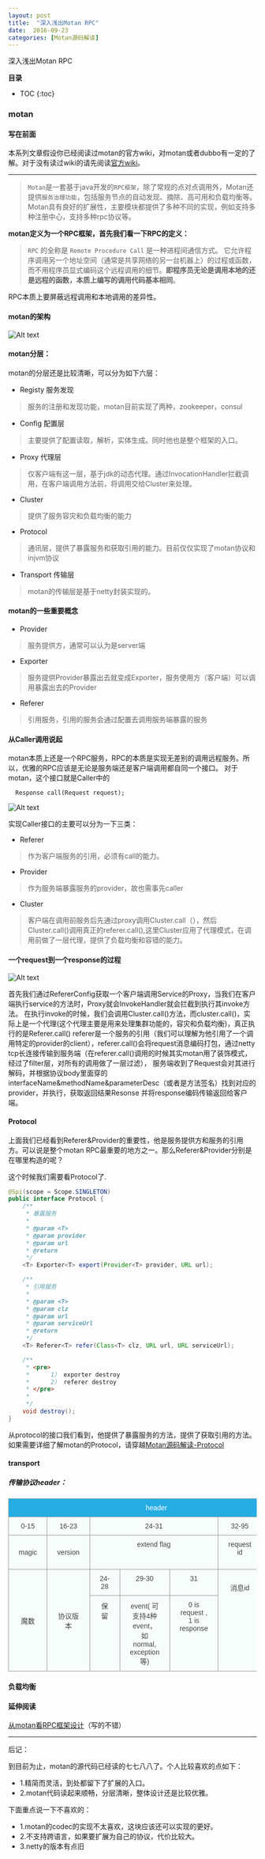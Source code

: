 ```yaml
---
layout: post
title:  "深入浅出Motan RPC"
date:  2016-09-23
categories: [Motan源码解读]
---
```



深入浅出Motan RPC

**目录**

* TOC
{:toc}


### motan

#### 写在前面
本系列文章假设你已经阅读过motan的官方wiki，对motan或者dubbo有一定的了解。对于没有读过wiki的请先阅读[官方wiki](https://github.com/weibocom/motan/wiki/zh_userguide)。

---


>`Motan`是一套基于java开发的`RPC框架`，除了常规的点对点调用外，Motan还提供`服务治理功能`，包括服务节点的自动发现、摘除、高可用和负载均衡等。Motan具有良好的扩展性，主要模块都提供了多种不同的实现，例如支持多种注册中心，支持多种rpc协议等。

**motan定义为一个RPC框架，首先我们看一下RPC的定义：**

>`RPC` 的全称是 `Remote Procedure Call` 是一种进程间通信方式。 它允许程序调用另一个地址空间（通常是共享网络的另一台机器上）的过程或函数，而不用程序员显式编码这个远程调用的细节。**即程序员无论是调用本地的还是远程的函数，本质上编写的调用代码基本相同**。

RPC本质上要屏蔽远程调用和本地调用的差异性。

#### motan的架构
![Alt text](/code/images//motan/motan-frame.png)

#### motan分层：
motan的分层还是比较清晰，可以分为如下六层：

- Registy 服务发现
>服务的注册和发现功能，motan目前实现了两种，zookeeper，consul

- Config 配置层
>主要提供了配置读取，解析，实体生成。同时他也是整个框架的入口。

- Proxy 代理层
>仅客户端有这一层，基于jdk的动态代理。通过InvocationHandler拦截调用，在客户端调用方法前，将调用交给Cluster来处理。

- Cluster 
>提供了服务容灾和负载均衡的能力

- Protocol
>通讯层，提供了暴露服务和获取引用的能力。目前仅仅实现了motan协议和injvm协议

- Transport 传输层
>motan的传输层是基于netty封装实现的。

#### motan的一些重要概念

- Provider
>服务提供方，通常可以认为是server端

- Exporter
>服务提供Provider暴露出去就变成Exporter，服务使用方（客户端）可以调用暴露出去的Provider

- Referer
>引用服务，引用的服务会通过配置去调用服务端暴露的服务

#### 从Caller调用说起
motan本质上还是一个RPC服务，RPC的本质是实现无差别的调用远程服务。所以，优雅的RPC应该是无论是服务端还是客户端调用都自同一个接口。
对于motan，这个接口就是Caller中的

```
  Response call(Request request);
```

![Alt text](/code/images//motan/caller.png)


实现Caller接口的主要可以分为一下三类：
- Referer
>作为客户端服务的引用，必须有call的能力。

- Provider
>作为服务端暴露服务的provider，故也需事先caller

- Cluster
>客户端在调用前服务后先通过proxy调用Cluster.call（），然后Cluster.call()调用真正的referer.call(),这里Cluster应用了代理模式，在调用前做了一层代理，提供了负载均衡和容错的能力。


#### 一个request到一个response的过程

![Alt text](/code/images//motan/call-motan.png)

首先我们通过RefererConfig获取一个客户端调用Service的Proxy，当我们在客户端执行service的方法时，Proxy就会InvokeHandler就会拦截到执行其invoke方法。
在执行invoke的时候，我们会调用Cluster.call()方法，而cluster.call()，实际上是一个代理(这个代理主要是用来处理集群功能的，容灾和负载均衡)，真正执行的是Referer.call()
referer是一个服务的引用（我们可以理解为他引用了一个调用特定的provider的client），referer.call()会将request消息编码打包，通过netty tcp长连接传输到服务端（在referer.call()调用的时候其实motan用了装饰模式，经过了filter层，对所有的调用做了一层过滤），
服务端收到了Request会对其进行解码，并根据协议body里面穿的interfaceName&methodName&parameterDesc（或者是方法签名）找到对应的provider，并执行，获取返回结果Resonse
并将response编码传输返回给客户端。


#### Protocol

上面我们已经看到Referer&Provider的重要性，他是服务提供方和服务的引用方。可以说是整个motan RPC最重要的地方之一。那么Referer&Provider分别是在哪里构造的呢？

这个时候我们需要看Protocol了.

``` java
@Spi(scope = Scope.SINGLETON)
public interface Protocol {
    /**
     * 暴露服务
     *
     * @param <T>
     * @param provider
     * @param url
     * @return
     */
    <T> Exporter<T> export(Provider<T> provider, URL url);

    /**
     * 引用服务
     *
     * @param <T>
     * @param clz
     * @param url
     * @param serviceUrl
     * @return
     */
    <T> Referer<T> refer(Class<T> clz, URL url, URL serviceUrl);

    /**
     * <pre>
	 * 		1） exporter destroy
	 * 		2） referer destroy
	 * </pre>
     *
     */
    void destroy();
}

```

从protocol的接口我们看到，他提供了暴露服务的方法，提供了获取引用的方法。
如果需要详细了解motan的Protocol，请穿越[Motan源码解读-Protocol](http://zhizus.com/code/motan-protocol)

#### transport

##### 传输协议header：

<table style="border-collapse:collapse;border-spacing:0;border-color:#999"><tr><th style="font-family:Arial, sans-serif;font-size:14px;font-weight:normal;padding:10px 20px;border-style:solid;border-width:1px;overflow:hidden;word-break:normal;border-color:#999;color:#fff;background-color:#26ADE4;text-align:center" colspan="7">header</th></tr><tr><td style="font-family:Arial, sans-serif;font-size:14px;padding:10px 20px;border-style:solid;border-width:1px;overflow:hidden;word-break:normal;border-color:#999;color:#444;background-color:#F7FDFA;text-align:center">0-15</td><td style="font-family:Arial, sans-serif;font-size:14px;padding:10px 20px;border-style:solid;border-width:1px;overflow:hidden;word-break:normal;border-color:#999;color:#444;background-color:#F7FDFA;text-align:center">16-23</td><td style="font-family:Arial, sans-serif;font-size:14px;padding:10px 20px;border-style:solid;border-width:1px;overflow:hidden;word-break:normal;border-color:#999;color:#444;background-color:#F7FDFA;text-align:center;vertical-align:top" colspan="3">24-31</td><td style="font-family:Arial, sans-serif;font-size:14px;padding:10px 20px;border-style:solid;border-width:1px;overflow:hidden;word-break:normal;border-color:#999;color:#444;background-color:#F7FDFA;text-align:center;vertical-align:top">32-95</td><td style="font-family:Arial, sans-serif;font-size:14px;padding:10px 20px;border-style:solid;border-width:1px;overflow:hidden;word-break:normal;border-color:#999;color:#444;background-color:#F7FDFA;text-align:center;vertical-align:top">96-127</td></tr><tr><td style="font-family:Arial, sans-serif;font-size:14px;padding:10px 20px;border-style:solid;border-width:1px;overflow:hidden;word-break:normal;border-color:#999;color:#444;background-color:#F7FDFA;text-align:center">magic</td><td style="font-family:Arial, sans-serif;font-size:14px;padding:10px 20px;border-style:solid;border-width:1px;overflow:hidden;word-break:normal;border-color:#999;color:#444;background-color:#F7FDFA;text-align:center">version</td><td style="font-family:Arial, sans-serif;font-size:14px;padding:10px 20px;border-style:solid;border-width:1px;overflow:hidden;word-break:normal;border-color:#999;color:#444;background-color:#F7FDFA;text-align:center;vertical-align:top" colspan="3">extend flag</td><td style="font-family:Arial, sans-serif;font-size:14px;padding:10px 20px;border-style:solid;border-width:1px;overflow:hidden;word-break:normal;border-color:#999;color:#444;background-color:#F7FDFA;text-align:center;vertical-align:top">request id</td><td style="font-family:Arial, sans-serif;font-size:14px;padding:10px 20px;border-style:solid;border-width:1px;overflow:hidden;word-break:normal;border-color:#999;color:#444;background-color:#F7FDFA;text-align:center;vertical-align:top">body content length</td></tr><tr><td style="font-family:Arial, sans-serif;font-size:14px;padding:10px 20px;border-style:solid;border-width:1px;overflow:hidden;word-break:normal;border-color:#999;color:#444;background-color:#F7FDFA;text-align:center" rowspan="2">魔数</td><td style="font-family:Arial, sans-serif;font-size:14px;padding:10px 20px;border-style:solid;border-width:1px;overflow:hidden;word-break:normal;border-color:#999;color:#444;background-color:#F7FDFA;text-align:center" rowspan="2">协议版本</td><td style="font-family:Arial, sans-serif;font-size:14px;padding:10px 20px;border-style:solid;border-width:1px;overflow:hidden;word-break:normal;border-color:#999;color:#444;background-color:#F7FDFA;text-align:center;vertical-align:top">24-28</td><td style="font-family:Arial, sans-serif;font-size:14px;padding:10px 20px;border-style:solid;border-width:1px;overflow:hidden;word-break:normal;border-color:#999;color:#444;background-color:#F7FDFA;text-align:center;vertical-align:top">29-30</td><td style="font-family:Arial, sans-serif;font-size:14px;padding:10px 20px;border-style:solid;border-width:1px;overflow:hidden;word-break:normal;border-color:#999;color:#444;background-color:#F7FDFA;text-align:center;vertical-align:top">31</td><td style="font-family:Arial, sans-serif;font-size:14px;padding:10px 20px;border-style:solid;border-width:1px;overflow:hidden;word-break:normal;border-color:#999;color:#444;background-color:#F7FDFA;text-align:center;vertical-align:top" rowspan="2"><br>消息id<br></td><td style="font-family:Arial, sans-serif;font-size:14px;padding:10px 20px;border-style:solid;border-width:1px;overflow:hidden;word-break:normal;border-color:#999;color:#444;background-color:#F7FDFA;text-align:center;vertical-align:top" rowspan="2"><br>body包长</td></tr><tr><td style="font-family:Arial, sans-serif;font-size:14px;padding:10px 20px;border-style:solid;border-width:1px;overflow:hidden;word-break:normal;border-color:#999;color:#444;background-color:#F7FDFA;text-align:center;vertical-align:top">保留</td><td style="font-family:Arial, sans-serif;font-size:14px;padding:10px 20px;border-style:solid;border-width:1px;overflow:hidden;word-break:normal;border-color:#999;color:#444;background-color:#F7FDFA;text-align:center;vertical-align:top">event( 可支持4种event，<br>如normal, exception等)</td><td style="font-family:Arial, sans-serif;font-size:14px;padding:10px 20px;border-style:solid;border-width:1px;overflow:hidden;word-break:normal;border-color:#999;color:#444;background-color:#F7FDFA;text-align:center;vertical-align:top">0 is request , 1 is response</td></tr></table>


#### 负载均衡


#### 延伸阅读

[从motan看RPC框架设计](http://kriszhang.com/motan-rpc-impl/)（写的不错）

---
后记：

到目前为止，motan的源代码已经读的七七八八了。个人比较喜欢的点如下：
- 1.精简而灵活，到处都留下了扩展的入口。
- 2.motan代码读起来顺畅，分层清晰，整体设计还是比较优雅。

下面重点说一下不喜欢的：
- 1.motan的codec的实现不太喜欢，这块应该还可以实现的更好。
- 2.不支持跨语言，如果要扩展为自己的协议，代价比较大。
- 3.netty的版本有点旧


